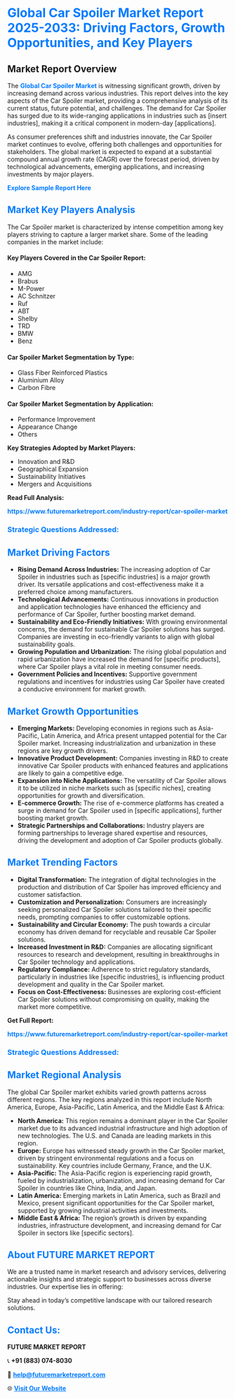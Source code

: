 <h1 style="color: #007BFF;">Global Car Spoiler Market Report 2025-2033: Driving Factors, Growth Opportunities, and Key Players</h1>

<section id="overview">
<h2>Market Report Overview</h2>
<p>The <a href="https://www.futuremarketreport.com/industry-report/car-spoiler-market" style="color: #007BFF; text-decoration: none;"><strong>Global Car Spoiler Market</strong></a> is witnessing significant growth, driven by increasing demand across various industries. This report delves into the key aspects of the Car Spoiler market, providing a comprehensive analysis of its current status, future potential, and challenges. The demand for Car Spoiler has surged due to its wide-ranging applications in industries such as [insert industries], making it a critical component in modern-day [applications].</p>
<p>As consumer preferences shift and industries innovate, the Car Spoiler market continues to evolve, offering both challenges and opportunities for stakeholders. The global market is expected to expand at a substantial compound annual growth rate (CAGR) over the forecast period, driven by technological advancements, emerging applications, and increasing investments by major players.</p>
</section>

<section id="overview">
<p><a href="https://www.futuremarketreport.com/request-sample/reportId=63938" style="color: #007BFF; text-decoration: none;"><strong>Explore Sample Report Here</strong></a></p>
</section>

<section id="key-players">
<h2 style="color: #007BFF;">Market Key Players Analysis</h2>
<p>The Car Spoiler market is characterized by intense competition among key players striving to capture a larger market share. Some of the leading companies in the market include:</p>
<h4>Key Players Covered in the Car Spoiler Report:</h4>
<ul><li>AMG</li><li>Brabus</li><li>M-Power</li><li>AC Schnitzer</li><li>Ruf</li><li>ABT</li><li>Shelby</li><li>TRD</li><li>BMW</li><li>Benz</li></ul>
<h4>Car Spoiler Market Segmentation by Type:</h4>
<ul><li>Glass Fiber Reinforced Plastics</li><li>Aluminium Alloy</li><li>Carbon Fibre</li></ul>

<h4>Car Spoiler Market Segmentation by Application:</h4>
<ul><li>Performance Improvement</li><li>Appearance Change</li><li>Others</li></ul>
<p><strong>Key Strategies Adopted by Market Players:</strong></p>
<ul>
<li>Innovation and R&D</li>
<li>Geographical Expansion</li>
<li>Sustainability Initiatives</li>
<li>Mergers and Acquisitions</li>
</ul>
</section>

<section>
<p><strong>Read Full Analysis: </strong></p><a href="https://www.futuremarketreport.com/industry-report/car-spoiler-market" style="color: #007BFF; text-decoration: none;"><strong>https://www.futuremarketreport.com/industry-report/car-spoiler-market</strong></a>
<h3 style="color: #007BFF;">Strategic Questions Addressed:</h3>
</section>

<section id="driving-factors">
<h2 style="color: #007BFF;">Market Driving Factors</h2>
<ul>
<li><strong>Rising Demand Across Industries:</strong> The increasing adoption of Car Spoiler in industries such as [specific industries] is a major growth driver. Its versatile applications and cost-effectiveness make it a preferred choice among manufacturers.</li>
<li><strong>Technological Advancements:</strong> Continuous innovations in production and application technologies have enhanced the efficiency and performance of Car Spoiler, further boosting market demand.</li>
<li><strong>Sustainability and Eco-Friendly Initiatives:</strong> With growing environmental concerns, the demand for sustainable Car Spoiler solutions has surged. Companies are investing in eco-friendly variants to align with global sustainability goals.</li>
<li><strong>Growing Population and Urbanization:</strong> The rising global population and rapid urbanization have increased the demand for [specific products], where Car Spoiler plays a vital role in meeting consumer needs.</li>
<li><strong>Government Policies and Incentives:</strong> Supportive government regulations and incentives for industries using Car Spoiler have created a conducive environment for market growth.</li>
</ul>
</section>

<section id="growth-opportunities">
<h2 style="color: #007BFF;">Market Growth Opportunities</h2>
<ul>
<li><strong>Emerging Markets:</strong> Developing economies in regions such as Asia-Pacific, Latin America, and Africa present untapped potential for the Car Spoiler market. Increasing industrialization and urbanization in these regions are key growth drivers.</li>
<li><strong>Innovative Product Development:</strong> Companies investing in R&D to create innovative Car Spoiler products with enhanced features and applications are likely to gain a competitive edge.</li>
<li><strong>Expansion into Niche Applications:</strong> The versatility of Car Spoiler allows it to be utilized in niche markets such as [specific niches], creating opportunities for growth and diversification.</li>
<li><strong>E-commerce Growth:</strong> The rise of e-commerce platforms has created a surge in demand for Car Spoiler used in [specific applications], further boosting market growth.</li>
<li><strong>Strategic Partnerships and Collaborations:</strong> Industry players are forming partnerships to leverage shared expertise and resources, driving the development and adoption of Car Spoiler products globally.</li>
</ul>
</section>

<section id="trending-factors">
<h2 style="color: #007BFF;">Market Trending Factors</h2>
<ul>
<li><strong>Digital Transformation:</strong> The integration of digital technologies in the production and distribution of Car Spoiler has improved efficiency and customer satisfaction.</li>
<li><strong>Customization and Personalization:</strong> Consumers are increasingly seeking personalized Car Spoiler solutions tailored to their specific needs, prompting companies to offer customizable options.</li>
<li><strong>Sustainability and Circular Economy:</strong> The push towards a circular economy has driven demand for recyclable and reusable Car Spoiler solutions.</li>
<li><strong>Increased Investment in R&D:</strong> Companies are allocating significant resources to research and development, resulting in breakthroughs in Car Spoiler technology and applications.</li>
<li><strong>Regulatory Compliance:</strong> Adherence to strict regulatory standards, particularly in industries like [specific industries], is influencing product development and quality in the Car Spoiler market.</li>
<li><strong>Focus on Cost-Effectiveness:</strong> Businesses are exploring cost-efficient Car Spoiler solutions without compromising on quality, making the market more competitive.</li>
</ul>
</section>

<section>
<p><strong>Get Full Report: </strong></p><a href="https://www.futuremarketreport.com/industry-report/car-spoiler-market" style="color: #007BFF; text-decoration: none;"><strong>https://www.futuremarketreport.com/industry-report/car-spoiler-market</strong></a>
<h3 style="color: #007BFF;">Strategic Questions Addressed:</h3>
</section>


<section id="regional-analysis">
<h2 style="color: #007BFF;">Market Regional Analysis</h2>
<p>The global Car Spoiler market exhibits varied growth patterns across different regions. The key regions analyzed in this report include North America, Europe, Asia-Pacific, Latin America, and the Middle East & Africa:</p>
<ul>
<li><strong>North America:</strong> This region remains a dominant player in the Car Spoiler market due to its advanced industrial infrastructure and high adoption of new technologies. The U.S. and Canada are leading markets in this region.</li>
<li><strong>Europe:</strong> Europe has witnessed steady growth in the Car Spoiler market, driven by stringent environmental regulations and a focus on sustainability. Key countries include Germany, France, and the U.K.</li>
<li><strong>Asia-Pacific:</strong> The Asia-Pacific region is experiencing rapid growth, fueled by industrialization, urbanization, and increasing demand for Car Spoiler in countries like China, India, and Japan.</li>
<li><strong>Latin America:</strong> Emerging markets in Latin America, such as Brazil and Mexico, present significant opportunities for the Car Spoiler market, supported by growing industrial activities and investments.</li>
<li><strong>Middle East & Africa:</strong> The region’s growth is driven by expanding industries, infrastructure development, and increasing demand for Car Spoiler in sectors like [specific sectors].</li>
</ul>
</section>

<footer>
<h2 style="color: #007BFF;">About FUTURE MARKET REPORT</h2>
<p>We are a trusted name in market research and advisory services, delivering actionable insights and strategic support to businesses across diverse industries. Our expertise lies in offering:</p>

<p>Stay ahead in today’s competitive landscape with our tailored research solutions.</p>

<h2 style="color: #007BFF;">Contact Us:</h2>
<p><strong>FUTURE MARKET REPORT</strong></p>
<p>📞 <strong>+91 (883) 074-8030</strong></p>
<p>📧 <strong><a href="mailto:help@futuremarketreport.com" style="color: #007BFF;">help@futuremarketreport.com</a></strong></p>
<p>🌐 <strong><a href="https://www.futuremarketreport.com/" style="color: #007BFF;">Visit Our Website</a></strong></p>
</footer>